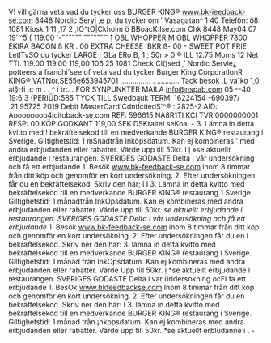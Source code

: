V! vill gärna veta vad du tycker oss BURGER KING® www.bk-ieedback-se.com 8448 Nordic Seryi ,ẹ p, du tycker om ' Vasagatan^ 1 40 Teiefön: ö8 1081 Kiosk 1 11 ,17 2 ,IO^tO|Ckholm ö BBoacK:Ise.com Chk 8448 May04 07 19’ ^5 ( 119.00 '-"""""" """"""™ 1 OBL WHOPPER M OBL WHOPPER 7800 EKIRA BACON ß KR . 00 EXTRA CHEESE 'BKR ß- 00 - SWEET POT FRIE LetlTvSO du tycker LARGE ; GLa ERo B, 1 ; 50r » 0 ® ILL 12.75 Moms 12 Net TTl. 119.00 119.00 119,00 106.25 1081 Check Cl()sed ,’ Nordic Servie¿ potteers a franchi'see of veta vad du tycker Burger King CorporatlonR KING® VATNor.SE55e653945701 ............... . ........... Tack besok .L va1ko 1,0. ai§rfi ,c m . . ^ i tr:. . FOR SYNPUNKTER MAILA info@nspab.com 05 --40 19:6 3 (PERIŨD:585 TYCK TILL Swedbauk TERM: 16224154 -690397/ .21.95725 2019 Debit MasterCard'CdntÏctiedS'^® : 2825-2 AID: Aoooooooo4ioitoback-se.com REF: 596615 NA8R1TI KCl TVR:0000000001 RESP: 00 KÖP GODKANT 119,00 SEK DSKraiteLseKoa. - 3. Lämna ln detta kvitto med ! bekräftelsekod till en medverkande BURGER KING® restaurang i Sverige. Giltighetstid: 1 mSnadtrẳn inköpsdatum. Kan ej kombineras ' med andra erbjudanden eller rabatter. Värde upp till 50kr. i ị »se aktuellt erbjudande i restaurangen. SVERIGES GODASTE Delta ¡ vår undersökning och få ett erbjudande 1. Besök www.bk-feedback-se.com inom 8 timmar från ditt köp och genomför en kort undersökning. 2. Efter undersökningen fẵr du en bekräftelsekod. Skriv den här; ỉ I 3. Lämna in detta kvitto med bekräftelsekod till en medverkande BURGER KING® restaurang 1 Sverige. Giltighetstid; 1 mẵnadtrẵn InkOpsdatum. Kan ej kombineras med andra erbjudanden eller rabatter. Värde upp till 50kr. *se aktuellt erbjudande l restaurangen. SVERIGES GODASTE Delta i vår undersökning och få ett erbjudande* 1. Besök www.bk-feedback-se.com inom 8 timmar från ditt köp och genomför en kort undersökning. 2. Efter undersökningen får du en i bekräftelsekod. Skriv ner den här: 3. lämna in detta kvitto med bekräftelsekod till en medverkande BURGER KING® restaurang i Sverige. Giltighetstid: 1 månad frän InkOpsdatum. Kan ej kombineras med andra erbjudanden eller rabatter. Värde Upp till 50kr. ị *se aktuellt erbjudande l restaurangen. SVERIGES GODASTE Deita i var üridersokning ocFi fa ett erbjudande 1. BesOk www.bkfeedbackse.com lnom 8 timmar från ditt köp och genomför en kort undersökning. 2. Efter undersökningen får du en bekräftelsekod. Skriv ner den här: I 3. lämna in detta kvitto med bekräftelsekod till en medverkande BURGER KING® restaurang i Sverige. Giltighetstid: 1 mẵnad trằn ¡nkbpsdatum. Kan ej kombineras med andra erbjudanden eller rabatter. Värde upp till 50kr. *se aktuellt erbludanrie i . -